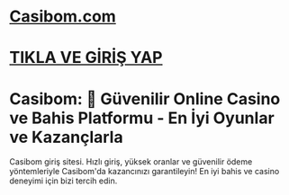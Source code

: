 # <a href="https://shortlinkapp.com/casibom">Casibom.com</a>
# <a href="https://shortlinkapp.com/casibom">TIKLA VE GİRİŞ YAP</a>

# Casibom: 🎯 Güvenilir Online Casino ve Bahis Platformu - En İyi Oyunlar ve Kazançlarla

Casibom giriş sitesi. Hızlı giriş, yüksek oranlar ve güvenilir ödeme yöntemleriyle Casibom'da kazancınızı garantileyin! En iyi bahis ve casino deneyimi için bizi tercih edin.
